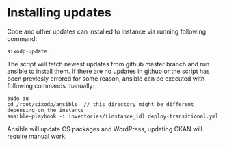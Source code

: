 # Installing updates

Code and other updates can installed to instance via running following command:

```text
sixodp-update
```

The script will fetch newest updates from github master branch and run ansible to install them. If there are no updates in github or the script has been previosly errored for some reason, ansible can be executed with following commands manually:

```text
sudo su
cd /root/sixodp/ansible  // this directory might be different depensing on the instance
ansible-playbook -i inventories/(instance_id) deploy-transitional.yml
```

Ansible will update OS packages and WordPress, updating CKAN will require manual work.

